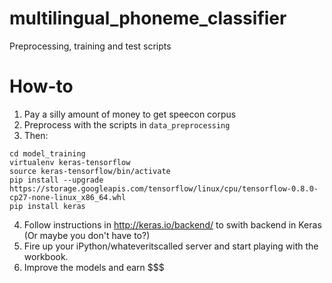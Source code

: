 # multilingual_phoneme_classifier
Preprocessing, training and test scripts

# How-to

1. Pay a silly amount of money to get speecon corpus
2. Preprocess with the scripts in `data_preprocessing` 
3. Then:

  ```
  cd model_training
  virtualenv keras-tensorflow
  source keras-tensorflow/bin/activate
  pip install --upgrade https://storage.googleapis.com/tensorflow/linux/cpu/tensorflow-0.8.0-cp27-none-linux_x86_64.whl
  pip install keras
  ```

4. Follow instructions in http://keras.io/backend/ to swith backend in Keras (Or maybe you don't have to?)
5. Fire up your iPython/whateveritscalled server and start playing with the workbook.
6. Improve the models and earn $$$
